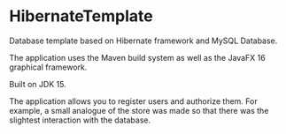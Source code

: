 # HibernateTemplate
Database template based on Hibernate framework and MySQL Database.

The application uses the Maven build system as well as the JavaFX 16 graphical framework.

Built on JDK 15.

The application allows you to register users and authorize them. For example, a small analogue of the store was made so that there was the slightest interaction with the database.
